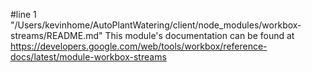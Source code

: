 #line 1 "/Users/kevinhome/AutoPlantWatering/client/node_modules/workbox-streams/README.md"
This module's documentation can be found at https://developers.google.com/web/tools/workbox/reference-docs/latest/module-workbox-streams
